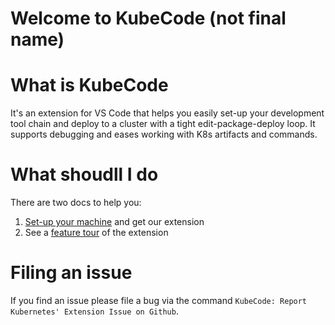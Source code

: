 # Welcome to KubeCode (not final name)

# What is KubeCode

It's an extension for VS Code that helps you easily set-up your development tool chain and deploy to a cluster with a tight edit-package-deploy loop.  It supports debugging and eases working with K8s artifacts and commands.

# What shoudll I do

There are two docs to help you:
1. [Set-up your machine](1_startHere.md) and get our extension
2. See a [feature tour](2_featureTour.md) of the extension

# Filing an issue

If you find an issue please file a bug via the command `KubeCode: Report Kubernetes' Extension Issue on Github`.


